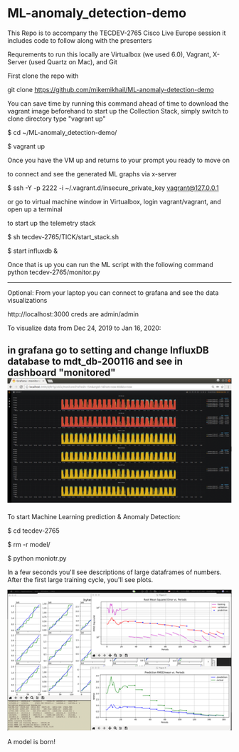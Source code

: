 # ML-anomaly_detection-demo

This Repo is to accompany the TECDEV-2765 Cisco Live Europe session
it includes code to follow along with the presenters

Requrements to run this locally are Virtualbox (we used 6.0), Vagrant, X-Server (used Quartz on Mac), and Git

First clone the repo with 

git clone https://github.com/mikemikhail/ML-anomaly-detection-demo

You can save time by running this command ahead of time to download the vagrant image beforehand
to start up the Collection Stack, simply switch to clone directory type "vagrant up"

$ cd ~/ML-anomaly_detection-demo/

$ vagrant up

Once you have the VM up and returns to your prompt you ready to move on 

to connect and see the generated ML graphs via x-server

$ ssh -Y -p 2222 -i ~/.vagrant.d/insecure_private_key vagrant@127.0.0.1

or go to virtual machine window in Virtualbox, login vagrant/vagrant, and open up a terminal

to start up the telemetry stack 

$ sh tecdev-2765/TICK/start_stack.sh

$ start influxdb &

Once that is up you can run the ML script with the following command
python tecdev-2765/monitor.py

--------
Optional:
From your laptop you can connect to grafana and see the data visualizations

http://localhost:3000
creds are admin/admin

To visualize data from Dec 24, 2019 to Jan 16, 2020:

in grafana go to setting and change InfluxDB database to mdt_db-200116
and see in dashboard "monitored"
![Grafana monitored dashboard](https://github.com/mikemikhail/ML-anomaly_detection-demo/blob/master/demo-dashboard.png)
--------

To start Machine Learning prediction & Anomaly Detection:

$ cd tecdev-2765

$ rm -r model/

$ python moniotr.py

In a few seconds you'll see descriptions of large dataframes of numbers. After the first large training cycle, you'll see plots.

![3 plots](https://github.com/mikemikhail/ML-anomaly_detection-demo/blob/master/demo.png)

A model is born!
